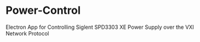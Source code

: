 # Power-Control
Electron App for Controlling Siglent SPD3303 XE Power Supply over the VXI Network Protocol

